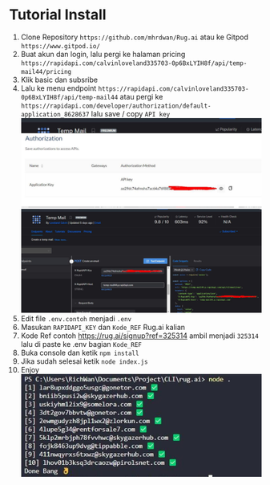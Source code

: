 # Tutorial Install 

1) Clone Repository ```https://github.com/mhrdwan/Rug.ai``` atau ke Gitpod ```https://www.gitpod.io/```
2) Buat akun dan login, lalu pergi ke halaman pricing  ```https://rapidapi.com/calvinloveland335703-0p6BxLYIH8f/api/temp-mail44/pricing```
3) Klik basic dan subsribe
4) Lalu ke menu endpoint ```https://rapidapi.com/calvinloveland335703-0p6BxLYIH8f/api/temp-mail44``` atau pergi ke  ```https://rapidapi.com/developer/authorization/default-application_8628637``` lalu save / copy ```API key```
![image 1](/Image/1.JPG)
![image 2](/Image/2.JPG)
5) Edit file ```.env.contoh``` menjadi ```.env```
6) Masukan ```RAPIDAPI_KEY``` dan ```Kode_REF``` Rug.ai kalian
7) Kode Ref contoh https://rug.ai/signup?ref=325314 ambil menjadi ```325314``` lalu di paste ke .env bagian ```Kode_REF```
7) Buka console dan ketik ```npm install```
7) Jika sudah selesai ketik ```node index.js```
8) Enjoy 
![enjoy](/Image/3.JPG)